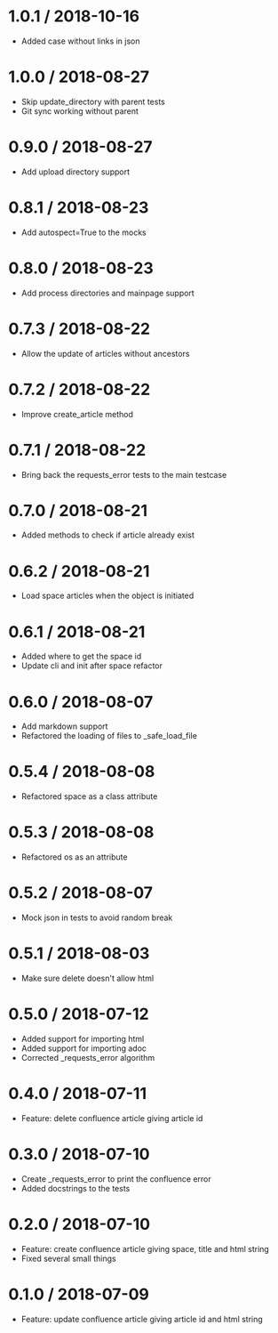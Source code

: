 
1.0.1 / 2018-10-16
==================

  * Added case without links in json

1.0.0 / 2018-08-27
==================

  * Skip update_directory with parent tests
  * Git sync working without parent

0.9.0 / 2018-08-27
==================

  * Add upload directory support

0.8.1 / 2018-08-23
==================

  * Add autospect=True to the mocks

0.8.0 / 2018-08-23
==================

  * Add process directories and mainpage support

0.7.3 / 2018-08-22
==================

  * Allow the update of articles without ancestors

0.7.2 / 2018-08-22
==================

  * Improve create_article method

0.7.1 / 2018-08-22
==================

  * Bring back the requests_error tests to the main testcase

0.7.0 / 2018-08-21
==================

  * Added methods to check if article already exist

0.6.2 / 2018-08-21
==================

  * Load space articles when the object is initiated

0.6.1 / 2018-08-21
==================

  * Added where to get the space id
  * Update cli and init after space refactor

0.6.0 / 2018-08-07
==================

  * Add markdown support
  * Refactored the loading of files to _safe_load_file

0.5.4 / 2018-08-08
==================

  * Refactored space as a class attribute

0.5.3 / 2018-08-08
==================

  * Refactored os as an attribute

0.5.2 / 2018-08-07
==================

  * Mock json in tests to avoid random break

0.5.1 / 2018-08-03
==================

  * Make sure delete doesn't allow html

0.5.0 / 2018-07-12
==================

  * Added support for importing html
  * Added support for importing adoc
  * Corrected _requests_error algorithm

0.4.0 / 2018-07-11
==================

  * Feature: delete confluence article giving article id

0.3.0 / 2018-07-10
==================

  * Create _requests_error to print the confluence error
  * Added docstrings to the tests

0.2.0 / 2018-07-10
==================

  * Feature: create confluence article giving space, title and html string
  * Fixed several small things

0.1.0 / 2018-07-09
==================

  * Feature: update confluence article giving article id and html string
